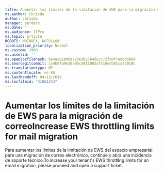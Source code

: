 ```yaml
---
title: Aumentar los límites de la limitación de EWS para la migración de correo
ms.author: chrisda
author: chrisda
manager: serdars
ms.date: ''
ms.audience: ITPro
ms.topic: article
ROBOTS: NOINDEX, NOFOLLOW
localization_priority: Normal
ms.custom: 1900
ms.assetid: ''
ms.openlocfilehash: be4a201005972563b25b4d63c72fb0f7ed6b5b6d
ms.sourcegitcommit: 1a4b8fa9e38a95ca811085af516edb81caf2018c
ms.translationtype: MT
ms.contentlocale: es-ES
ms.lasthandoff: 04/13/2019
ms.locfileid: "31861344"
---
```

# <a name="increase-ews-throttling-limits-for-mail-migration"></a><span data-ttu-id="42b08-102">Aumentar los límites de la limitación de EWS para la migración de correo</span><span class="sxs-lookup"><span data-stu-id="42b08-102">Increase EWS throttling limits for mail migration</span></span>

<span data-ttu-id="42b08-103">Para aumentar los límites de la limitación de EWS del espacio empresarial para una migración de correo electrónico, continúe y abra una incidencia de soporte técnico.</span><span class="sxs-lookup"><span data-stu-id="42b08-103">To increase your tenant's EWS throttling limits for an email migration, please proceed and open a support ticket.</span></span>
